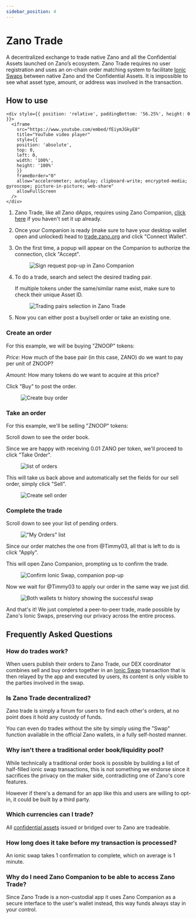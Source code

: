 ```yaml
---
sidebar_position: 4
---
```


# Zano Trade

A decentralized exchange to trade native Zano and all the Confidential Assets launched on Zano’s ecosystem. Zano Trade requires no user registration and uses an on-chain order matching system to facilitate [Ionic Swaps](https://docs.zano.org/docs/learn/frequently-asked-questions#what-are-ionic-swaps) between native Zano and the Confidential Assets. It is impossible to see what asset type, amount, or address was involved in the transaction.

## How to use

```mdx-code-block
<div style={{ position: 'relative', paddingBottom: '56.25%', height: 0 }}>
  <iframe
    src="https://www.youtube.com/embed/fEiymJGkyE8"
    title="YouTube video player"
    style={{ 
    position: 'absolute', 
    top: 0, 
    left: 0, 
    width: '100%', 
    height: '100%' 
    }}
    frameBorder="0"
    allow="accelerometer; autoplay; clipboard-write; encrypted-media; gyroscope; picture-in-picture; web-share"
    allowFullScreen
  />
</div>
```

1. Zano Trade, like all Zano dApps, requires using Zano Companion, [click here](https://docs.zano.org/docs/use/companion) if you haven't set it up already.

2. Once your Companion is ready (make sure to have your desktop wallet open and unlocked) head to [trade.zano.org](http://trade.zano.org) and click "Connect Wallet".

3. On the first time, a popup will appear on the Companion to authorize the connection, click "Accept".

   <figure style={{textAlign: 'center'}}>
     <img
       src={require("/img/use/companion/sign_request.png").default}
       alt="Sign request pop-up in Zano Companion"
     />
   </figure>

4. To do a trade, search and select the desired trading pair.&#x20;

   If multiple tokens under the same/similar name exist, make sure to check their unique Asset ID.

   <figure style={{textAlign: 'center'}}>
     <img
       src={require("/img/use/zano-trade/trading-pairs.png").default}
       alt="Trading pairs selection in Zano Trade"
     />
   </figure>

5. Now you can either post a buy/sell order or take an existing one.

### Create an order

For this example, we will be buying "ZNOOP" tokens:

*Price:* How much of the base pair (in this case, ZANO) do we want to pay per unit of ZNOOP?

*Amount:* How many tokens do we want to acquire at this price?

Click "Buy" to post the order.

<figure style={{textAlign: 'center'}}>
  <img
    src={require("/img/use/zano-trade/new_order1.png").default}
    alt="Create buy order"
  />
</figure>

### Take an order

For this example, we'll be selling "ZNOOP" tokens:

Scroll down to see the order book.

Since we are happy with receiving 0.01 ZANO per token, we'll proceed to click "Take Order".

<figure style={{textAlign: 'center'}}>
  <img
    src={require("/img/use/zano-trade/order_book2.png").default}
    alt="list of orders"
  />
</figure>

This will take us back above and automatically set the fields for our sell order, simply click "Sell".

<figure style={{textAlign: 'center'}}>
  <img
    src={require("/img/use/zano-trade/new_order2.png").default}
    alt="Create sell order"
  />
</figure>

### Complete the trade

Scroll down to see your list of pending orders.

<figure style={{textAlign: 'center'}}>
  <img
    src={require("/img/use/zano-trade/my_orders.png").default}
    alt="&#x22;My Orders&#x22; list"
  />
</figure>

Since our order matches the one from @Timmy03, all that is left to do is click "Apply".

This will open Zano Companion, prompting us to confirm the trade.

<figure style={{textAlign: 'center'}}>
  <img
    src={require("/img/use/zano-trade/ionic_swap1.png").default}
    alt="Confirm Ionic Swap, companion pop-up"
  />
</figure>

Now we wait for @Timmy03 to apply our order in the same way we just did.

<figure style={{textAlign: 'center'}}>
  <img
    src={require("/img/use/zano-trade/completed_trade.png").default}
    alt="Both wallets tx history showing the successful swap"
  />
</figure>

And that's it! We just completed a peer-to-peer trade, made possible by Zano's Ionic Swaps, preserving our privacy across the entire process.

## Frequently Asked Questions

### How do trades work?

When users publish their orders to Zano Trade, our DEX coordinator combines sell and buy orders together in an [Ionic Swap](https://docs.zano.org/docs/learn/frequently-asked-questions#what-are-ionic-swaps) transaction that is then relayed by the app and executed by users, its content is only visible to the parties involved in the swap.

### Is Zano Trade decentralized?

Zano trade is simply a forum for users to find each other's orders, at no point does it hold any custody of funds.&#x20;

You can even do trades without the site by simply using the "Swap" function available in the official Zano wallets, in a fully self-hosted manner.

### Why isn't there a traditional order book/liquidity pool?

While technically a traditional order book is possible by building a list of half-filled ionic swap transactions, this is not something we endorse since it sacrifices the privacy on the maker side, contradicting one of Zano's core features.

However if there's a demand for an app like this and users are willing to opt-in, it could be built by a third party.

### Which currencies can I trade?

All [confidential assets](https://docs.zano.org/docs/learn/frequently-asked-questions#what-are-confidential-assets) issued or bridged over to Zano are tradeable.

### How long does it take before my transaction is processed?

An ionic swap takes 1 confirmation to complete, which on average is 1 minute.

### Why do I need Zano Companion to be able to access Zano Trade?

Since Zano Trade is a non-custodial app it uses Zano Companion as a secure interface to the user's wallet instead, this way funds always stay in your control.
